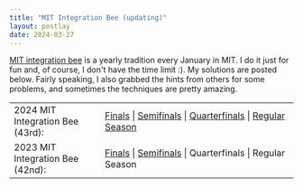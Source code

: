 ```yaml
---
title: "MIT Integration Bee (updating)"
layout: postlay
date: 2024-03-27
---
```


<p><a href="https://math.mit.edu/~yyao1/integrationbee.html" target="_blank">MIT integration bee</a> is a yearly tradition every January in MIT. I do it just for fun and, of course, I don't have the time limit :). My solutions are posted below. Fairly speaking, I also grabbed the hints from others for some problems, and sometimes the techniques are pretty amazing.</p>

<table style="width: 100%;">
  <col width="32%;">
  <col width="68%;">
  <tr>
    <td>2024 MIT Integration Bee (43rd):</td>
    <td>
    <a href="{{ site.url }}{{ site.baseurl }}/_data/files/MIT_integration/2024_Finals.pdf" target="_blank">Finals</a> | <a href="{{ site.url }}{{ site.baseurl }}/_data/files/MIT_integration/2024_Semifinals.pdf" target="_blank">Semifinals</a> | <a href="{{ site.url }}{{ site.baseurl }}/_data/files/MIT_integration/2024_Quarterfinals.pdf" target="_blank">Quarterfinals</a> | <a href="{{ site.url }}{{ site.baseurl }}/_data/files/MIT_integration/2024_Regular.pdf" target="_blank">Regular Season</a>
    </td>
  </tr>
  <tr>
    <td>2023 MIT Integration Bee (42nd):</td>
    <td>
    <a href="{{ site.url }}{{ site.baseurl }}/_data/files/MIT_integration/2023_Finals.pdf" target="_blank">Finals</a> | <a href="{{ site.url }}{{ site.baseurl }}/_data/files/MIT_integration/2023_Semifinals.pdf" target="_blank">Semifinals</a> | Quarterfinals | Regular Season
    </td>
  </tr>
</table>